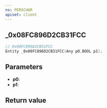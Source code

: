 ```yaml
---
ns: PERSCHAR
apiset: client
---
```

## _0x08FC896D2CB31FCC

```c
// 0x08FC896D2CB31FCC
Entity _0x08FC896D2CB31FCC(Any p0,BOOL p1);
```


## Parameters
* **p0**:
* **p1**:

## Return value